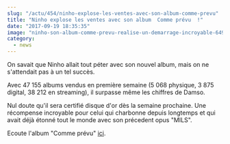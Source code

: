 ```yaml
--- 
slug: "/actu/454/ninho-explose-les-ventes-avec-son-album-comme-prevu"
title: "Ninho explose les ventes avec son album  Comme prévu  !"
date: "2017-09-19 18:35:35"
image: "ninho-son-album-comme-prevu-realise-un-demarrage-incroyable-649.jpg"
category:
  - news
---
```

<p>On savait que Ninho allait tout péter avec son nouvel album, mais on ne s'attendait pas à un tel succès.</p>

<p>Avec 47 155 albums vendus en première semaine (5 068 physique, 3 875 digital, 38 212 en streaming), il surpasse même les chiffres de Damso.</p>

<p>Nul doute qu'il sera certifié disque d'or dès la semaine prochaine. Une récompense incroyable pour celui qui charbonne depuis longtemps et qui avait déjà étonné tout le monde avec son précedent opus "MILS".</p>

<p>Ecoute l'album "Comme prévu" <a href="https://www.hauteculture.com/actu/436/ninho-ecoute-son-nouvel-album-comme-prevu">ici</a>.</p>